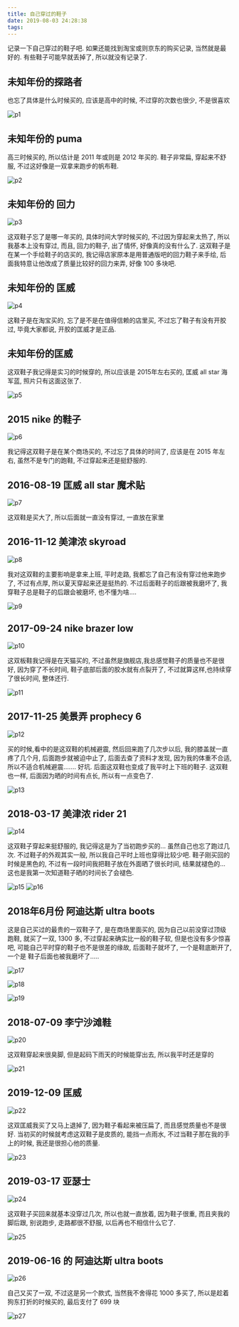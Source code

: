 ```yaml
---
title: 自己穿过的鞋子
date: 2019-08-03 24:28:38
tags:
---
```


记录一下自己穿过的鞋子吧. 如果还能找到淘宝或则京东的购买记录, 当然就是最好的. 有些鞋子可能早就丢掉了, 所以就没有记录了.

## 未知年份的探路者

也忘了具体是什么时候买的, 应该是高中的时候, 不过穿的次数也很少, 不是很喜欢

![p1](./自己穿过的鞋子/p1.webp)


## 未知年份的 puma

高三时候买的, 所以估计是 2011 年或则是 2012 年买的. 鞋子非常扁, 穿起来不舒服, 不过这好像是一双拿来跑步的帆布鞋.

![p2](./自己穿过的鞋子/p2.webp)


## 未知年份的 回力

![p3](./自己穿过的鞋子/p3.webp)


这双鞋子忘了是哪一年买的, 具体时间大学时候买的, 不过因为穿起来太热了, 所以我基本上没有穿过, 而且, 回力的鞋子, 出了情怀, 好像真的没有什么了. 这双鞋子是在某一个手绘鞋子的店买的, 我记得店家原本是用普通版吧的回力鞋子来手绘, 后面我特意让他改成了质量比较好的回力来弄, 好像 100 多块吧.


## 未知年份的 匡威

![p4](./自己穿过的鞋子/p4.webp)

这鞋子是在淘宝买的, 忘了是不是在值得信赖的店里买, 不过忘了鞋子有没有开胶过, 毕竟大家都说, 开胶的匡威才是正品.

## 未知年份的匡威

这双鞋子我记得是实习的时候穿的, 所以应该是 2015年左右买的, 匡威  all star 海军蓝, 照片只有这面这张了.

![p5](./自己穿过的鞋子/p5.webp)


## 2015 nike 的鞋子

![p6](./自己穿过的鞋子/p6.webp)

我记得这双鞋子是在某个商场买的, 不过忘了具体的时间了, 应该是在 2015 年左右, 虽然不是专门的跑鞋, 不过穿起来还是挺舒服的.

## 2016-08-19 匡威 all star 魔术贴

![p7](./自己穿过的鞋子/p7.webp)


这双鞋是买大了, 所以后面就一直没有穿过, 一直放在家里

## 2016-11-12 美津浓 skyroad

![p8](./自己穿过的鞋子/p8.webp)

我对这双鞋的主要影响是拿来上班, 平时走路, 我都忘了自己有没有穿过他来跑步了, 不过有点厚, 所以夏天穿起来还是挺热的. 不过后面鞋子的后跟被我磨坏了, 我穿鞋子总是鞋子的后跟会被磨坏, 也不懂为啥....

![p9](./自己穿过的鞋子/p9.webp)


## 2017-09-24 nike brazer low

![p10](./自己穿过的鞋子/p10.webp)

这双板鞋我记得是在天猫买的, 不过虽然是旗舰店,我总感觉鞋子的质量也不是很好, 因为穿了不长时间, 鞋子底部后面的胶水就有点裂开了, 不过就算这样,也持续穿了很长时间, 整体还行.

![p11](./自己穿过的鞋子/p11.webp)


## 2017-11-25 美景弄 prophecy 6

![p12](./自己穿过的鞋子/p12.webp)

买的时候,看中的是这双鞋的机械避震, 然后回来跑了几次步以后, 我的膝盖就一直疼了几个月, 后面跑步就被迫中止了, 后面去查了资料才发现, 因为我的体重不合适, 所以不适合机械避震....... 好坑. 后面这双鞋也变成了我平时上下班的鞋子. 这双鞋也一样, 后面因为晒的时间有点长, 所以有一点变色了.

![p13](./自己穿过的鞋子/p13.webp)



## 2018-03-17 美津浓 rider 21

![p14](./自己穿过的鞋子/p14.webp)

这双鞋子穿起来挺舒服的, 我记得这是为了当初跑步买的... 虽然自己也忘了跑过几次. 不过鞋子的外观其实一般, 所以我自己平时上班也穿得比较少吧. 鞋子刚买回的时候是黑色的, 不过有一段时间我把鞋子放在外面晒了很长时间, 结果就褪色的...这也是我第一次知道鞋子晒的时间长了会褪色.

![p15](./自己穿过的鞋子/p15.webp)
![p16](./自己穿过的鞋子/p16.webp)


## 2018年6月份 阿迪达斯 ultra boots

这是自己买过的最贵的一双鞋子了, 是在商场里面买的, 因为自己以前没穿过顶级跑鞋, 就买了一双, 1300 多, 不过穿起来确实比一般的鞋子软, 但是也没有多少惊喜吧, 可能自己平时穿的鞋子也不是很差的缘故, 后面鞋子就坏了, 一个是鞋底断开了, 一个是 鞋子后面也被我磨坏了.....

![p17](./自己穿过的鞋子/p17.webp)

![p18](./自己穿过的鞋子/p18.webp)

![p19](./自己穿过的鞋子/p19.webp)

## 2018-07-09 李宁沙滩鞋

![p20](./自己穿过的鞋子/p20.webp)

这双鞋穿起来很臭脚, 但是起码下雨天的时候能穿出去, 所以我平时还是穿的

![p21](./自己穿过的鞋子/p21.webp)


## 2019-12-09 匡威

![p22](./自己穿过的鞋子/p22.webp)


这双匡威我买了又马上退掉了, 因为鞋子看起来被压扁了, 而且感觉质量也不是很好. 当初买的时候就考虑这双鞋子是皮质的, 能挡一点雨水, 不过当鞋子那在我的手上的时候, 我还是很担心他的质量.

![p23](./自己穿过的鞋子/p23.webp)


## 2019-03-17 亚瑟士

![p24](./自己穿过的鞋子/p24.webp)


这双鞋子买回来就基本没穿过几次, 所以也就一直放着, 因为鞋子很重, 而且夹我的脚后跟, 别说跑步, 走路都很不舒服, 以后再也不相信什么它了.

![p25](./自己穿过的鞋子/p25.webp)


## 2019-06-16 的 阿迪达斯 ultra boots

![p26](./自己穿过的鞋子/p26.webp)


自己又买了一双, 不过这是另一个款式, 当然我不舍得花 1000 多买了, 所以是趁着狗东打折的时候买的, 最后支付了 699 块

![p27](./自己穿过的鞋子/p27.webp)

